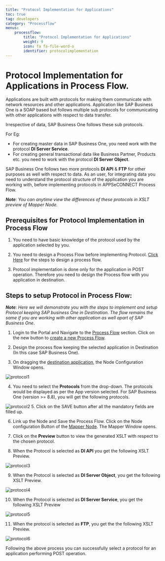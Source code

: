```yaml
---
title: "Protocol Implementation for Applications"
toc: true
tag: developers
category: "Processflow"
menus: 
    processflow:
        title: "Protocol Implementation for Applications"
        weight: 9
        icon: fa fa-file-word-o
        identifier: protocolimplementation
---
```

# Protocol Implementation for Applications in Process Flow.

Applications are built with protocols for making them communicate with network resources and other applications. Application like SAP Business One is a SOAP based but follows multiple sub protocols for communicating with other applications with respect to data transfer. 

Irrespective of data, SAP Business One follows these sub protocols. 

For Eg: 

- For creating master data in SAP Business One, you need work with the protocol **DI Server Service**.
- For creating general transactional data like Business Partner, Products etc. you need to work with the protocol **DI Server Object**.

SAP Business One follows two more protocols **DI API** & **FTP** for other purposes as well with respect to data. As an user, for integrating data you need to understand the protocol structure of the application you are working with, before implementing protocols in APPSeCONNECT Process Flow.

**_Note_**: _You can anytime view the differences of these protocols in XSLT preview of Mapper Node._

## Prerequisites for Protocol Implementation in Process Flow

1. You need to have basic knowledge of the protocol used by the application selected by you.

2. You need to design a Process Flow before implementing Protocol. [Click Here](/processflow/creating-processflow/) for the steps to design a process flow. 

3. Protocol implementation is done only for the application in POST operation. Therefore you need to design the Process flow with you application in destination.

## Steps to setup Protocol in Process Flow:

**_Note_**: _Here we will demonstrate you with the steps to implement and setup Protocol keeping SAP business One in Destination. The flow remains the same if you are working with other application as well apart of SAP Business One_.

1. Login to the Portal and Navigate to the [Process Flow](/processflow/overview-of-processflow/) section. Click on the new button to [create a new Process Flow](/processflow/creating-processflow/).

2. Design the process flow keeping the selected application in Destination (In this case SAP Business One).

3. On dragging the [destination application](/processflow/working-with-POST/), the Node Configuration Window opens. 

![protocol1]()

4. You need to select the **Protocols** from the drop-down. The protocols would be displayed as per the App version selected. For SAP Business One (version >= 8.8), you will get the following protocols. 

![protocol2]()
5. Click on the SAVE button after all the mandatory fields are filled up. 

6. Link up the Node and Save the Process Flow. Click on the Node configuration Button of the [Mapper Node](/processflow/working-with-mapper/). The Mapper Window opens.

7. Click on the **Preview** button to view the generated XSLT with respect to the chosen protocol.

8. When the Protocol is selected as **DI API** you get the following XSLT Preview.

![protocol3]()

9. When the Protocol is selected as **DI Server Object**, you get the following XSLT Preview.

![protocol4]()

10. When the Protocol is selected as **DI Server Service**, you get the following XSLT Preview

![protocol5]()

11. When the protocol is selected as **FTP**, you get the the following XSLT Preview.

![protocol6]()

Following the above process you can successfully select a protocol for an application performing POST operation.


